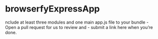 browserfyExpressApp
===================

nclude at least three modules and one main app.js file to your bundle  - Open a pull request for us to review and  - submit a link here when you’re done.
